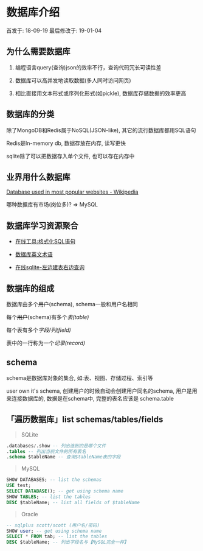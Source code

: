 # 数据库介绍

首发于: 18-09-19 最后修改于: 19-01-04

## 为什么需要数据库

1. 编程语言query(查询)json的效率不行，查询代码冗长可读性差

2. 数据库可以高并发地读取数据(多人同时访问网页)

3. 相比直接用文本形式或序列化形式(如pickle), 数据库存储数据的效率更高

## 数据库的分类

除了MongoDB和Redis属于NoSQL(JSON-like), 其它的流行数据库都用SQL语句

Redis是In-memory db, 数据存放在内存, 读写更快

sqlite除了可以把数据存入单个文件, 也可以存在内存中

## 业界用什么数据库

[Database used in most popular websites - Wikipedia](https://en.wikipedia.org/wiki/Programming_languages_used_in_most_popular_websites)

哪种数据库有市场(岗位多)? => MySQL

## 数据库学习资源聚合

- [在线工具:格式化SQL语句](https://sqlformat.org/)

- [数据库英文术语](https://my.oschina.net/seibutu/blog/500298)

- [在线sqlite-左边建表右边查询](http://sqlfiddle.com/#!5/d0a2d/6)

## 数据库的组成

数据库由多个~~用户~~(schema), schema一般和用户名相同

每个~~用户~~(schema)有多个*表(table)*

每个表有多个*字段/列(field)*

表中的一行称为一个*记录(record)*

## schema

schema是数据库对象的集合, 如:表、视图、存储过程、索引等

user own it's schema, 创建用户的时候自动会创建用户同名的schema, 用户是用来连接数据库的, 数据是在schema中, 完整的表名应该是 schema.table

## 「遍历数据库」list schemas/tables/fields

> SQLite

```sql
.databases/.show -- 列出连到的是哪个文件
.tables -- 列出当前文件的所有表名
.schema $tableName -- 查询$tableName表的字段
```

> MySQL

```sql
SHOW DATABASES; -- list the schemas
USE test;
SELECT DATABASE(); -- get using schema name
SHOW TABLES; -- list the tables
DESC $tableName; -- list all fields of $tableName
```

> Oracle

```sql
-- sqlplus scott/scott (用户名/密码)
SHOW user; -- get using schema name
SELECT * FROM tab; -- list the tables
DESC $tableName; -- 列出字段名与【MySQL完全一样】
```
